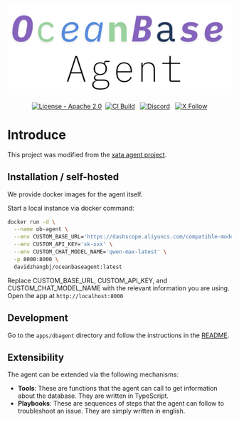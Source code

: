 <div align="center">
  <img src="brand-kit/banner/obAgent.png" alt="oceanbase agent logo" />
</div>

<p align="center">
  <a href="https://github.com/xataio/agent/blob/main/LICENSE"><img src="https://img.shields.io/badge/License-Apache_2.0-green" alt="License - Apache 2.0"></a>&nbsp;
  <a href="https://github.com/xataio/agent/actions?query=branch%3Amain"><img src="https://github.com/xataio/agent/actions/workflows/ci.yml/badge.svg" alt="CI Build"></a> &nbsp;
  <a href="https://xata.io/discord"><img src="https://img.shields.io/discord/996791218879086662?label=Discord" alt="Discord"></a> &nbsp;
  <a href="https://twitter.com/xata"><img src="https://img.shields.io/twitter/follow/xata?style=flat" alt="X Follow" /> </a>
</p>

# Introduce

This project was modified from the [xata agent project](https://github.com/xataio/agent).

## Installation / self-hosted

We provide docker images for the agent itself.

Start a local instance via docker command:

```bash
docker run -d \
  --name ob-agent \
  --env CUSTOM_BASE_URL='https://dashscope.aliyuncs.com/compatible-mode/v1' \
  --env CUSTOM_API_KEY='sk-xxx' \
  --env CUSTOM_CHAT_MODEL_NAME='qwen-max-latest' \
  -p 8000:8000 \
  davidzhangbj/oceanbaseagent:latest
```

Replace CUSTOM_BASE_URL, CUSTOM_API_KEY, and CUSTOM_CHAT_MODEL_NAME with the relevant information you are using.<br>
Open the app at `http://localhost:8000`

## Development

Go to the `apps/dbagent` directory and follow the instructions in the [README](./apps/dbagent/README.md).

## Extensibility

The agent can be extended via the following mechanisms:

- **Tools**: These are functions that the agent can call to get information about the database. They are written in TypeScript.
- **Playbooks**: These are sequences of steps that the agent can follow to troubleshoot an issue. They are simply written in english.
